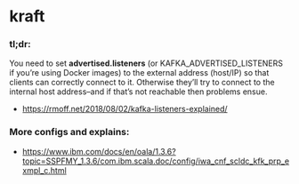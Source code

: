 # kraft

### **tl;dr**: 

You need to set **advertised.listeners** (or KAFKA_ADVERTISED_LISTENERS if you’re using Docker images) to the external address (host/IP) so that clients can correctly connect to it. Otherwise they’ll try to connect to the internal host address–and if that’s not reachable then problems ensue. 
- https://rmoff.net/2018/08/02/kafka-listeners-explained/

### More configs and explains:
- https://www.ibm.com/docs/en/oala/1.3.6?topic=SSPFMY_1.3.6/com.ibm.scala.doc/config/iwa_cnf_scldc_kfk_prp_exmpl_c.html